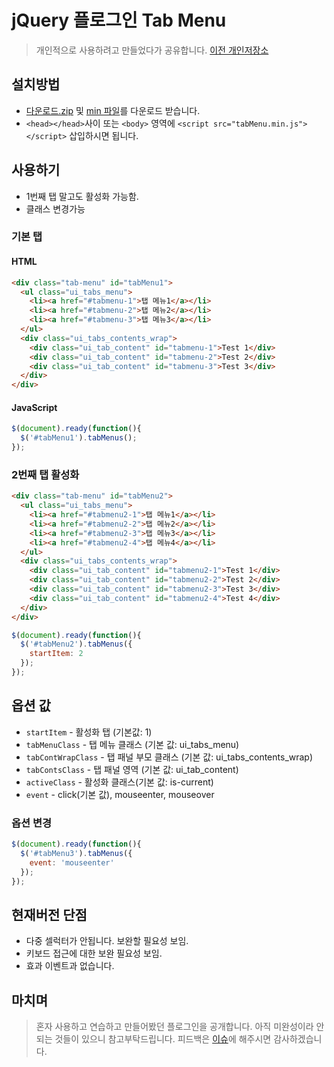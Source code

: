 # jQuery 플로그인 Tab Menu
> 개인적으로 사용하려고 만들었다가 공유합니다. [이전 개인저장소](https://github.com/buppagi/jQuery-tabMenu)

## 설치방법
- [다운로드.zip](https://github.com/buppagistar/tabMenu/archive/master.zip) 및 [min 파일](https://raw.githubusercontent.com/buppagistar/tabMenu/master/dist/js/tabmenu.min.js)를 다운로드 받습니다.
- `<head></head>`사이 또는 `<body>` 영역에 `<script src="tabMenu.min.js"></script>` 삽입하시면 됩니다.

## 사용하기
- 1번째 탭 말고도 활성화 가능함.
- 클래스 변경가능

### 기본 탭
#### HTML
```html
<div class="tab-menu" id="tabMenu1">
  <ul class="ui_tabs_menu">
    <li><a href="#tabmenu-1">탭 메뉴1</a></li>
    <li><a href="#tabmenu-2">탭 메뉴2</a></li>
    <li><a href="#tabmenu-3">탭 메뉴3</a></li>
  </ul>
  <div class="ui_tabs_contents_wrap">
    <div class="ui_tab_content" id="tabmenu-1">Test 1</div>
    <div class="ui_tab_content" id="tabmenu-2">Test 2</div>
    <div class="ui_tab_content" id="tabmenu-3">Test 3</div>
  </div>
</div>
```

#### JavaScript
```js
$(document).ready(function(){
  $('#tabMenu1').tabMenus();
});
```

### 2번째 탭 활성화
```html
<div class="tab-menu" id="tabMenu2">
  <ul class="ui_tabs_menu">
    <li><a href="#tabmenu2-1">탭 메뉴1</a></li>
    <li><a href="#tabmenu2-2">탭 메뉴2</a></li>
    <li><a href="#tabmenu2-3">탭 메뉴3</a></li>
    <li><a href="#tabmenu2-4">탭 메뉴4</a></li>
  </ul>
  <div class="ui_tabs_contents_wrap">
    <div class="ui_tab_content" id="tabmenu2-1">Test 1</div>
    <div class="ui_tab_content" id="tabmenu2-2">Test 2</div>
    <div class="ui_tab_content" id="tabmenu2-3">Test 3</div>
    <div class="ui_tab_content" id="tabmenu2-4">Test 4</div>
  </div>
</div>
```

```js
$(document).ready(function(){
  $('#tabMenu2').tabMenus({
    startItem: 2
  });
});
```

## 옵션 값
+ `startItem` - 활성화 탭 (기본값: 1)
+ `tabMenuClass` - 탭 메뉴 클래스 (기본 값: ui_tabs_menu)
+ `tabContWrapClass` - 탭 패널 부모 클래스 (기본 값: ui_tabs_contents_wrap)
+ `tabContsClass` - 탭 패널 영역 (기본 값: ui_tab_content)
+ `activeClass` - 활성화 클래스(기본 값: is-current)
+ `event` - click(기본 값), mouseenter, mouseover

### 옵션 변경
```js
$(document).ready(function(){
  $('#tabMenu3').tabMenus({
    event: 'mouseenter'
  });
});
```


## 현재버전 단점
- 다중 셀럭터가 안됩니다. 보완할 필요성 보임.
- 키보드 접근에 대한 보완 필요성 보임.
- 효과 이벤트과 없습니다.


## 마치며
> 혼자 사용하고 연습하고 만들어봤던 플로그인을 공개합니다. 아직 미완성이라 안되는 것들이 있으니 참고부탁드립니다.
> 피드백은 [이슈](https://github.com/buppagistar/tabMenu/issues)에 해주시면 감사하겠습니다.

